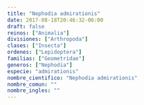 ```yaml
---
title: "Nephodia admirationis"
date: 2017-08-18T20:46:32-06:00
draft: false
reinos: ["Animalia"]
divisiones: ["Arthropoda"]
clases: ["Insecta"]
ordenes: ["Lepidoptera"]
familias: ["Geometridae"]
generos: ["Nephodia"]
especie: "admirationis"
nombre_cientifico: "Nephodia admirationis"
nombre_comun: ""
nombre_ingles: ""
---
```

